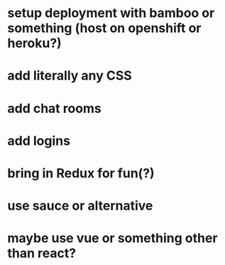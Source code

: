 # setup deployment with bamboo or something (host on openshift or heroku?)
# add literally any CSS
# add chat rooms
# add logins
# bring in Redux for fun(?)
# use sauce or alternative
# maybe use vue or something other than react?
